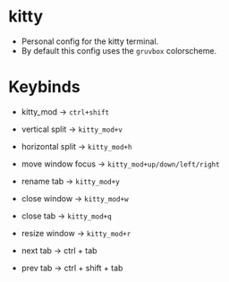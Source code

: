 # kitty
- Personal config for the kitty terminal.
- By default this config uses the `gruvbox` colorscheme.

# Keybinds
- kitty_mod -> `ctrl+shift`

- vertical split -> `kitty_mod+v`
- horizontal split -> `kitty_mod+h`

- move window focus -> `kitty_mod+up/down/left/right`

- rename tab -> `kitty_mod+y`

- close window -> `kitty_mod+w`
- close tab -> `kitty_mod+q`

- resize window -> `kitty_mod+r`

- next tab -> ctrl + tab
- prev tab -> ctrl + shift + tab
